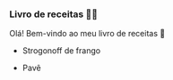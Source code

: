 ### Livro de receitas :man_cook:

Olá! Bem-vindo ao meu livro de receitas :hamburger:

- Strogonoff de frango

- Pavê
